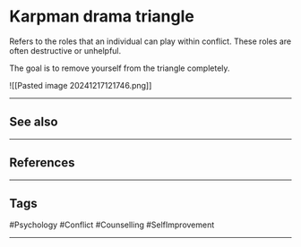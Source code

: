# Karpman drama triangle

Refers to the roles that an individual can play within conflict. These roles are often destructive or unhelpful.

The goal is to remove yourself from the triangle completely.

![[Pasted image 20241217121746.png]]

---
## See also

---
## References

---
## Tags

#Psychology #Conflict #Counselling #SelfImprovement 

---


